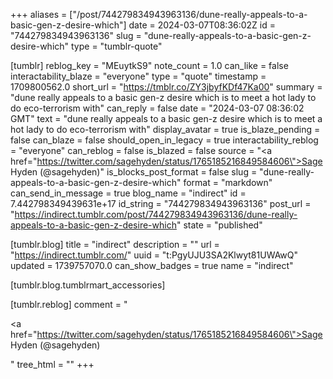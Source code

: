 +++
aliases = ["/post/744279834943963136/dune-really-appeals-to-a-basic-gen-z-desire-which"]
date = 2024-03-07T08:36:02Z
id = "744279834943963136"
slug = "dune-really-appeals-to-a-basic-gen-z-desire-which"
type = "tumblr-quote"

[tumblr]
reblog_key = "MEuytkS9"
note_count = 1.0
can_like = false
interactability_blaze = "everyone"
type = "quote"
timestamp = 1709800562.0
short_url = "https://tmblr.co/ZY3jbyfKDf47Ka00"
summary = "dune really appeals to a basic gen-z desire which is to meet a hot lady to do eco-terrorism with"
can_reply = false
date = "2024-03-07 08:36:02 GMT"
text = "dune really appeals to a basic gen-z desire which is to meet a hot lady to do eco-terrorism with"
display_avatar = true
is_blaze_pending = false
can_blaze = false
should_open_in_legacy = true
interactability_reblog = "everyone"
can_reblog = false
is_blazed = false
source = "<a href=\"https://twitter.com/sagehyden/status/1765185216849584606\">Sage Hyden (@sagehyden)</a>"
is_blocks_post_format = false
slug = "dune-really-appeals-to-a-basic-gen-z-desire-which"
format = "markdown"
can_send_in_message = true
blog_name = "indirect"
id = 7.442798349439631e+17
id_string = "744279834943963136"
post_url = "https://indirect.tumblr.com/post/744279834943963136/dune-really-appeals-to-a-basic-gen-z-desire-which"
state = "published"

[tumblr.blog]
title = "indirect"
description = ""
url = "https://indirect.tumblr.com/"
uuid = "t:PgyUJU3SA2Klwyt81UWAwQ"
updated = 1739757070.0
can_show_badges = true
name = "indirect"

[tumblr.blog.tumblrmart_accessories]

[tumblr.reblog]
comment = "<p><a href=\"https://twitter.com/sagehyden/status/1765185216849584606\">Sage Hyden (@sagehyden)</a></p>"
tree_html = ""
+++
